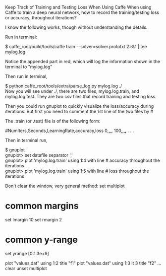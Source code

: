 Keep Track of Training and Testing Loss When Using Caffe
When using Caffe to train a deep neural network, how to record the training/testing loss or accuracy, throughout iterations?

I know the following works, though without understanding the details.

Run in terminal:

 $ caffe_root/build/tools/caffe train --solver=solver.prototxt 2>&1 | tee mylog.log  


Notice the appended part in red, which will log the information shown in the terminal to "mylog.log"

Then run in terminal,

 $ python caffe_root/tools/extra/parse_log.py mylog.log ./  
Now you will see under ./, there are two files, mylog.log.train, and mylog.log.test. They are two csv files that record training and testing loss.

Then you could run gnuplot to quickly visualize the loss/accuracy during iterations. But first you need to comment the 1st line of the two files by #

The .train (or .test) file is of the following form:

#NumIters,Seconds,LearningRate,accuracy,loss
0,****,****,****,****
100,****,****,****,****
.
.
.

Then in terminal run,

 $ gnuplot  
 gnuplot> set datafile separator ','  
 gnuplot> plot 'mylog.log.train' using 1:4 with line # accuracy throughout the iterations  
 gnuplot> plot 'mylog.log.train' using 1:5 with line # loss throughout the iterations  


Don't clear the window, very general method:
set multiplot

# common margins
set lmargin 10
set rmargin 2

# common y-range
set yrange [0:1.3e+9]

plot "values.dat" using 1:2 title "f1"
plot "values.dat" using 1:3 lt 3 title "f2"
...
clear
unset multiplot
